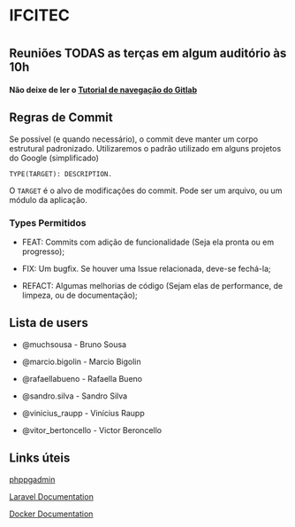 ﻿# IFCITEC 
#

## Reuniões TODAS as terças em algum auditório às 10h


#### Não deixe de ler o [Tutorial de navegação do Gitlab](https://about.gitlab.com/2016/03/08/gitlab-tutorial-its-all-connected/)


## Regras de Commit

 Se possível (e quando necessário), o commit deve manter um corpo estrutural 
padronizado.
Utilizaremos o padrão utilizado em alguns projetos do Google (simplificado)

` TYPE(TARGET): DESCRIPTION. 
`

O `TARGET` é o alvo de modificações do commit. Pode ser um arquivo, ou um módulo da aplicação.


### Types Permitidos


* FEAT: 
Commits com adição de funcionalidade (Seja ela pronta ou em progresso);

* FIX: Um bugfix. 
Se houver uma Issue relacionada, deve-se fechá-la;

* REFACT: 
Algumas melhorias de código (Sejam elas de performance, de limpeza, ou de documentação);


## Lista de users


* @muchsousa - Bruno Sousa

* @marcio.bigolin - Marcio Bigolin

* @rafaellabueno - Rafaella Bueno

* @sandro.silva - Sandro Silva

* @vinicius_raupp - Vinícius Raupp

* @vitor_bertoncello - Victor Beroncello


## Links úteis

[phppgadmin](http://webacademico.canoas.ifrs.edu.br/phppgadmin/)


[Laravel Documentation](https://laravel.com/docs/5.5/)

[Docker Documentation](https://docs.docker.com/)
